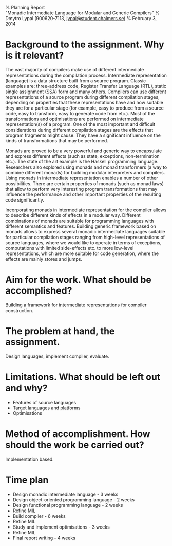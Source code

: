 % Planning Report\
  "Monadic Intermediate Language for Modular and Generic Compilers"
% Dmytro Lypai (900620-7113, lypai@student.chalmers.se)
% February 3, 2014

Background to the assignment. Why is it relevant?
=================================================

The vast majority of compilers make use of different intermediate
representations during the compilation process.  Intermediate representation
(language) is a data structure built from a source program.  Classic examples
are: three-address code, Register Transfer Language (RTL), static single
assignment (SSA) form and many others.  Compilers can use different
representations of a source program during different compilation stages,
depending on properties that these representations have and how suitable they
are for a particular stage (for example, easy to produce from a source code,
easy to transform, easy to generate code from etc.).  Most of the
transformations and optimisations are performed on intermediate
representation(s) of a program.  One of the most important and difficult
considerations during different compilation stages are the effects that program
fragments might cause. They have a significant influence on the kinds of
transformations that may be performed.

Monads are proved to be a very powerful and generic way to encapsulate and
express different effects (such as state, exceptions, non-termination etc.).
The state of the art example is the Haskell programming language.  Researchers
also explored using monads and monad transformers (a way to combine different
monads) for building modular interpreters and compilers.  Using monads in
intermediate representation enables a number of other possibilities.  There are
certain properties of monads (such as monad laws) that allow to perform very
interesting program transformations that may influence the performance and
other important properties of the resulting code significantly.

Incorporating monads in intermediate representation for the compiler allows to
describe different kinds of effects in a modular way. Different combinations of
monads are suitable for programming languages with different semantics and
features.  Building generic framework based on monads allows to express several
monadic intermediate languages suitable for particular compilation stages
ranging from high-level representations of source languages, where we would
like to operate in terms of exceptions, computations with limited side-effects
etc.  to more low-level representations, which are more suitable for code
generation, where the effects are mainly stores and jumps.

Aim for the work. What should be accomplished?
==============================================

Building a framework for intermediate representations for compiler construction.

The problem at hand, the assignment.
====================================

Design languages, implement compiler, evaluate.

Limitations. What should be left out and why?
=============================================

* Features of source languages
* Target languages and platforms
* Optimisations

Method of accomplishment. How should the work be carried out?
=============================================================

Implementation based.

Time plan
=========

* Design monadic intermediate language - 3 weeks
* Design object-oriented programming language - 2 weeks
* Design functional programming language - 2 weeks
* Refine MIL
* Build compiler - 6 weeks
* Refine MIL
* Study and implement optimisations - 3 weeks
* Refine MIL
* Final report writing - 4 weeks

